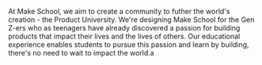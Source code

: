 At Make School, we aim to create a community to futher the world's creation - the Product University. We're designing Make School for the Gen Z-ers who as teenagers have already discovered a passion for building products that impact their lives and the lives of others. Our educational experience enables students to pursue this passion and learn by building, there's no need to wait to impact the world.a
